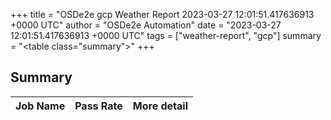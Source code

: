 +++
title = "OSDe2e gcp Weather Report 2023-03-27 12:01:51.417636913 +0000 UTC"
author = "OSDe2e Automation"
date = "2023-03-27 12:01:51.417636913 +0000 UTC"
tags = ["weather-report", "gcp"]
summary = "<table class=\"summary\"></table>"
+++
## Summary

| Job Name | Pass Rate | More detail |
|----------|-----------|-------------|




